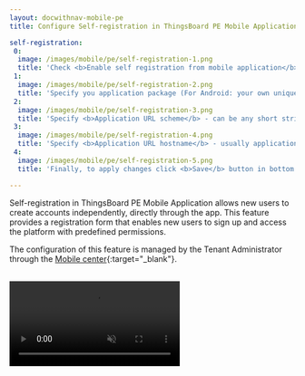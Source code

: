 ```yaml
---
layout: docwithnav-mobile-pe
title: Configure Self-registration in ThingsBoard PE Mobile Application

self-registration:
 0:
  image: /images/mobile/pe/self-registration-1.png
  title: 'Check <b>Enable self registration from mobile application</b> checkbox'
 1:
  image: /images/mobile/pe/self-registration-2.png
  title: 'Specify you application package (For Android: your own unique Application ID. For iOS: Product bundle identifier.)<br>Remember autogenerated <b>Application secret</b> or input your own secret.'
 2:
  image: /images/mobile/pe/self-registration-3.png
  title: 'Specify <b>Application URL scheme</b> - can be any short string (for ex. myappscheme)'
 3:
  image: /images/mobile/pe/self-registration-4.png
  title: 'Specify <b>Application URL hostname</b> - usually application id in reverse order (for ex. myapp.mydomain.org)'
 4:
  image: /images/mobile/pe/self-registration-5.png
  title: 'Finally, to apply changes click <b>Save</b> button in bottom right corner of Self Registration form'

---
```


Self-registration in ThingsBoard PE Mobile Application allows new users to create accounts independently, directly through the app.
This feature provides a registration form that enables new users to sign up and access the platform with predefined permissions.

The configuration of this feature is managed by the Tenant Administrator through the [Mobile center](/docs/pe/mobile-center/mobile-center/){:target="_blank"}.

<br>

<div style="display: flex;">
    <div class="mobile-frame ios">
        <div class="frame-video">
            <video autoplay loop preload="auto" muted playsinline>
                 <source src="https://docs.sensef.ru/video/mobile/pe/self-registration.mp4" type="video/mp4">
                 <source src="https://docs.sensef.ru/video/mobile/pe/self-registration.webm" type="video/webm">
            </video>
        </div>
    </div>
</div>
